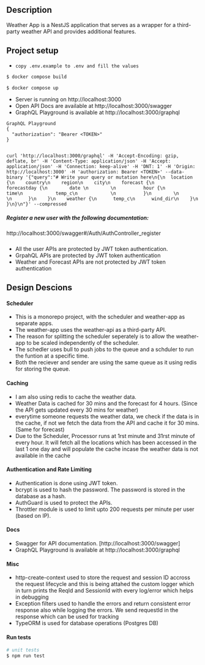 ## Description

Weather App is a NestJS application that serves as a wrapper for a third-party weather API and provides additional features.

## Project setup

- `copy .env.example to .env and fill the values`

```bash
$ docker compose build

$ docker compose up
```

- Server is running on http://localhost:3000
- Open API Docs are available at http://localhost:3000/swagger
- GraphQL Playground is available at http://localhost:3000/graphql

```
GraphQL Playground
{
  "authorization": "Bearer <TOKEN>"
}


curl 'http://localhost:3000/graphql' -H 'Accept-Encoding: gzip, deflate, br' -H 'Content-Type: application/json' -H 'Accept: application/json' -H 'Connection: keep-alive' -H 'DNT: 1' -H 'Origin: http://localhost:3000' -H 'authorization: Bearer <TOKEN>' --data-binary '{"query":"# Write your query or mutation here\n{\n  location {\n    country\n    region\n    city\n    forecast {\n      forecastday {\n        date \n        \n          hour {\n            time\n            temp_c\n            \n          }\n        \n        \n      }\n    }\n    weather {\n      temp_c\n      wind_dir\n    }\n  }\n}\n"}' --compressed
```

##### Register a new user with the following documentation:

http://localhost:3000/swagger#/Auth/AuthController_register

#####

- All the user APIs are protected by JWT token authentication.
- GrpahQL APIs are protected by JWT token authentication
- Weather and Forecast APIs are not protected by JWT token authentication

## Design Descions

#### Scheduler

- This is a monorepo project, with the scheduler and weather-app as separate apps.
- The weather-app uses the weather-api as a third-party API.
- The reason for splitting the scheduler seperately is to allow the weather-app to be scaled independently of the scheduler.
- The schedler uses bull to push jobs to the queue and a schduler to run the funtion at a specific time.
- Both the reciever and sender are using the same queue as it using redis for storing the queue.

#### Caching

- I am also using redis to cache the weather data.
- Weather Data is cached for 30 mins and the forecast for 4 hours. (Since the API gets updated every 30 mins for weather)
- everytime someone requests the weather data, we check if the data is in the cache, if not we fetch the data from the API and cache it for 30 mins. (Same for forecast)
- Due to the Scheduler, Processor runs at 1rst minute and 31rst minute of every hour. It will fetch all the locations which has been accessed in the last 1 one day and will populate the cache incase the weather data is not available in the cache

#### Authentication and Rate Limiting

- Authentication is done using JWT token.
- bcrypt is used to hash the password. The password is stored in the database as a hash.
- AuthGuard is used to protect the APIs.
- Throttler module is used to limit upto 200 requests per minute per user (based on IP).

#### Docs

- Swagger for API documentation. [http://localhost:3000/swagger]
- GraphQL Playground is available at http://localhost:3000/graphql

#### Misc

- http-create-context used to store the request and session ID accross the request lifecycle and this is being attahed the custom logger which in turn prints the ReqId and SessionId with every log/error which helps in debugging
- Exception filters used to handle the errors and return consistent error response also while logging the errors. We send requestId in the response which can be used for tracking
- TypeORM is used for database operations (Postgres DB)

#### Run tests

```bash
# unit tests
$ npm run test
```
